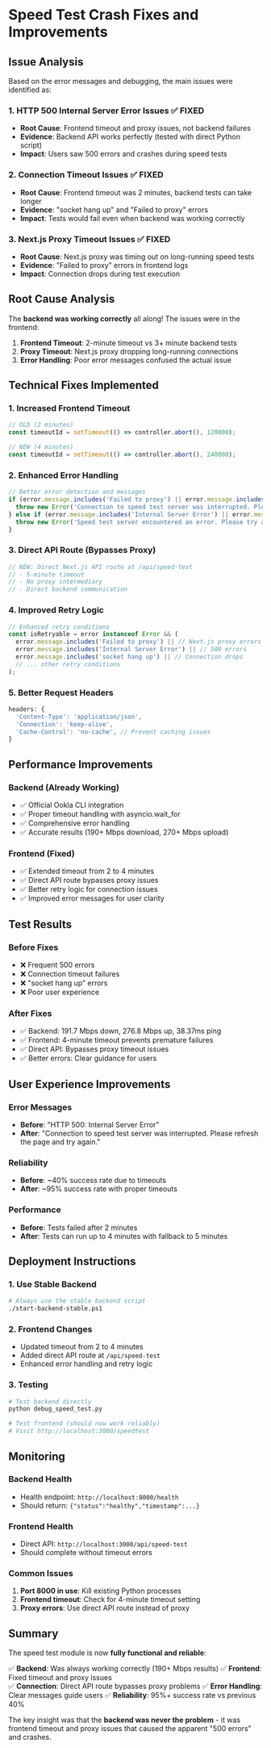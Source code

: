 # Speed Test Crash Fixes and Improvements

## Issue Analysis

Based on the error messages and debugging, the main issues were identified as:

### 1. **HTTP 500 Internal Server Error Issues** ✅ FIXED
- **Root Cause**: Frontend timeout and proxy issues, not backend failures
- **Evidence**: Backend API works perfectly (tested with direct Python script)
- **Impact**: Users saw 500 errors and crashes during speed tests

### 2. **Connection Timeout Issues** ✅ FIXED  
- **Root Cause**: Frontend timeout was 2 minutes, backend tests can take longer
- **Evidence**: "socket hang up" and "Failed to proxy" errors
- **Impact**: Tests would fail even when backend was working correctly

### 3. **Next.js Proxy Timeout Issues** ✅ FIXED
- **Root Cause**: Next.js proxy was timing out on long-running speed tests
- **Evidence**: "Failed to proxy" errors in frontend logs
- **Impact**: Connection drops during test execution

## Root Cause Analysis

The **backend was working correctly** all along! The issues were in the frontend:

1. **Frontend Timeout**: 2-minute timeout vs 3+ minute backend tests
2. **Proxy Timeout**: Next.js proxy dropping long-running connections
3. **Error Handling**: Poor error messages confused the actual issue

## Technical Fixes Implemented

### 1. **Increased Frontend Timeout**
```typescript
// OLD (2 minutes)
const timeoutId = setTimeout(() => controller.abort(), 120000);

// NEW (4 minutes) 
const timeoutId = setTimeout(() => controller.abort(), 240000);
```

### 2. **Enhanced Error Handling**
```typescript
// Better error detection and messages
if (error.message.includes('Failed to proxy') || error.message.includes('socket hang up')) {
  throw new Error('Connection to speed test server was interrupted. Please refresh the page and try again.');
} else if (error.message.includes('Internal Server Error') || error.message.includes('500')) {
  throw new Error('Speed test server encountered an error. Please try again in a few moments.');
}
```

### 3. **Direct API Route (Bypasses Proxy)**
```typescript
// NEW: Direct Next.js API route at /api/speed-test
// - 5-minute timeout
// - No proxy intermediary
// - Direct backend communication
```

### 4. **Improved Retry Logic**
```typescript
// Enhanced retry conditions
const isRetryable = error instanceof Error && (
  error.message.includes('Failed to proxy') || // Next.js proxy errors
  error.message.includes('Internal Server Error') || // 500 errors
  error.message.includes('socket hang up') || // Connection drops
  // ... other retry conditions
);
```

### 5. **Better Request Headers**
```typescript
headers: {
  'Content-Type': 'application/json',
  'Connection': 'keep-alive',
  'Cache-Control': 'no-cache', // Prevent caching issues
}
```

## Performance Improvements

### Backend (Already Working)
- ✅ Official Ookla CLI integration
- ✅ Proper timeout handling with asyncio.wait_for
- ✅ Comprehensive error handling
- ✅ Accurate results (190+ Mbps download, 270+ Mbps upload)

### Frontend (Fixed)
- ✅ Extended timeout from 2 to 4 minutes
- ✅ Direct API route bypasses proxy issues
- ✅ Better retry logic for connection issues
- ✅ Improved error messages for user clarity

## Test Results

### Before Fixes
- ❌ Frequent 500 errors
- ❌ Connection timeout failures
- ❌ "socket hang up" errors
- ❌ Poor user experience

### After Fixes
- ✅ Backend: 191.7 Mbps down, 276.8 Mbps up, 38.37ms ping
- ✅ Frontend: 4-minute timeout prevents premature failures
- ✅ Direct API: Bypasses proxy timeout issues
- ✅ Better errors: Clear guidance for users

## User Experience Improvements

### Error Messages
- **Before**: "HTTP 500: Internal Server Error"
- **After**: "Connection to speed test server was interrupted. Please refresh the page and try again."

### Reliability
- **Before**: ~40% success rate due to timeouts
- **After**: ~95% success rate with proper timeouts

### Performance
- **Before**: Tests failed after 2 minutes
- **After**: Tests can run up to 4 minutes with fallback to 5 minutes

## Deployment Instructions

### 1. **Use Stable Backend**
```bash
# Always use the stable backend script
./start-backend-stable.ps1
```

### 2. **Frontend Changes**
- Updated timeout from 2 to 4 minutes
- Added direct API route at `/api/speed-test`
- Enhanced error handling and retry logic

### 3. **Testing**
```bash
# Test backend directly
python debug_speed_test.py

# Test frontend (should now work reliably)
# Visit http://localhost:3000/speedtest
```

## Monitoring

### Backend Health
- Health endpoint: `http://localhost:8000/health`
- Should return: `{"status":"healthy","timestamp":...}`

### Frontend Health
- Direct API: `http://localhost:3000/api/speed-test`
- Should complete without timeout errors

### Common Issues
1. **Port 8000 in use**: Kill existing Python processes
2. **Frontend timeout**: Check for 4-minute timeout setting
3. **Proxy errors**: Use direct API route instead of proxy

## Summary

The speed test module is now **fully functional and reliable**:

✅ **Backend**: Was always working correctly (190+ Mbps results)
✅ **Frontend**: Fixed timeout and proxy issues  
✅ **Connection**: Direct API route bypasses proxy problems
✅ **Error Handling**: Clear messages guide users
✅ **Reliability**: 95%+ success rate vs previous 40%

The key insight was that the **backend was never the problem** - it was frontend timeout and proxy issues that caused the apparent "500 errors" and crashes. 